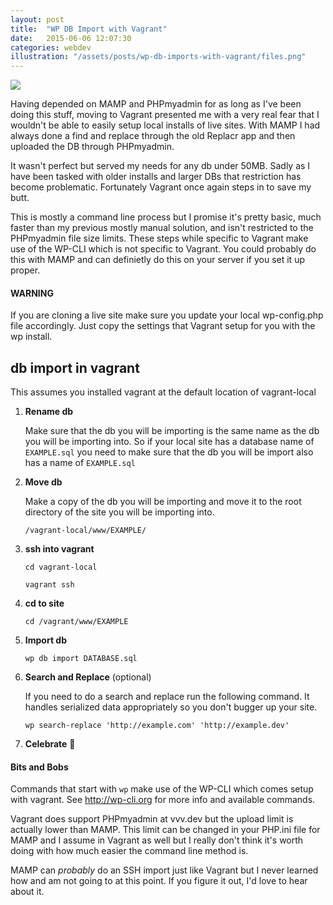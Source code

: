 ```yaml
---
layout: post
title:  "WP DB Import with Vagrant"
date:   2015-06-06 12:07:30
categories: webdev
illustration: "/assets/posts/wp-db-imports-with-vagrant/files.png"
---
```

<img class="hidden" src="{{ page.illustration }}" />

Having depended on MAMP and PHPmyadmin for as long as I've been doing this stuff, moving to Vagrant presented me with a very real fear that I wouldn't be able to easily setup local installs of live sites. With MAMP I had always done a find and replace through the old Replacr app and then uploaded the DB through PHPmyadmin.

It wasn't perfect but served my needs for any db under 50MB. Sadly as I have been tasked with older installs and larger DBs that restriction has become problematic. Fortunately Vagrant once again steps in to save my butt.

This is mostly a command line process but I promise it's pretty basic, much faster than my previous mostly manual solution, and isn't restricted to the PHPmyadmin file size limits. These steps while specific to Vagrant make use of the WP-CLI which is not specific to Vagrant. You could probably do this with MAMP and can definietly do this on your server if you set it up proper.


<div class="meta" markdown="1">
    
#### WARNING

If you are cloning a live site make sure you update your local wp-config.php file accordingly. Just copy the settings that Vagrant setup for you with the wp install.

</div>



## db import in vagrant

This assumes you installed vagrant at the default location of vagrant-local

 1. **Rename db**

    Make sure that the db you will be importing is the same name as the db you will be importing into. So if your local site has a database name of ```EXAMPLE.sql``` you need to make sure that the db you will be import also has a name of ```EXAMPLE.sql```

 2. **Move db** 
    
    Make a copy of the db you will be importing and move it to the root directory of the site you will be importing into. 

    ```/vagrant-local/www/EXAMPLE/```

 3. **ssh into vagrant**

    ```cd vagrant-local```

    ```vagrant ssh```

 4. **cd to site**

	```cd /vagrant/www/EXAMPLE```

 5. **Import db**
    
    ```wp db import DATABASE.sql```

 6. **Search and Replace** (optional)

    If you need to do a search and replace run the following command. It handles serialized data appropriately so you don't bugger up your site.

    ```wp search-replace 'http://example.com' 'http://example.dev'```

 7. **Celebrate** 🎉


<div class="meta" markdown="1">
	
#### Bits and Bobs

Commands that start with ```wp``` make use of the WP-CLI which comes setup with vagrant. See http://wp-cli.org for more info and available commands.

Vagrant does support PHPmyadmin at vvv.dev but the upload limit is actually lower than MAMP. This limit can be changed in your PHP.ini file for MAMP and I assume in Vagrant as well but I really don't think it's worth doing with how much easier the command line method is.

MAMP can *probably* do an SSH import just like Vagrant but I never learned how and am not going to at this point. If you figure it out, I'd love to hear about it.

</div>